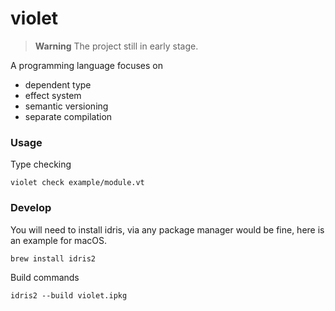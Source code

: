 # violet

> **Warning** The project still in early stage.

A programming language focuses on

- dependent type
- effect system
- semantic versioning
- separate compilation

### Usage

Type checking

```shell
violet check example/module.vt
```

### Develop

You will need to install idris, via any package manager would be fine, here is an example for macOS.

```shell
brew install idris2
```

Build commands

```shell
idris2 --build violet.ipkg
```
